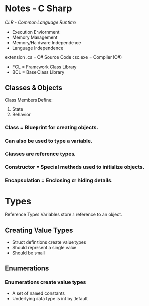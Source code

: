 
# **Notes - C Sharp**   

*CLR - Common Language Runtime*
- Execution Enviornment
- Memory Management
- Memory/Hardware Independence
- Language Independence

extension .cs = C# Source Code
csc.exe = Compiler (C#)

- FCL = Framework Class Library
- BCL = Base Class Library

## **Classes & Objects**
 Class Members Define:
1) State
1) Behavior

### Class = Blueprint for creating objects.
### Can also be used to type a variable.
### Classes are reference types.

### Constructor = Special methods used to initialize objects.
### Encapsulation = Enclosing or hiding details.

# **Types**

Reference Types
Variables store a reference to an object.

## Creating Value Types ##
- Struct definitions create value types
- Should represent a single value
- Should be small

## Enumerations ##
### Enumerations create value types ###
- A set of named constants
- Underlying data type is int by default










